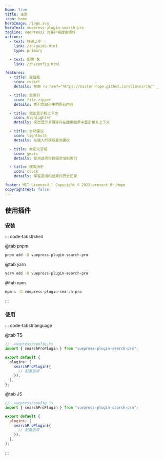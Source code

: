 ```yaml
---
home: true
title: 主页
icon: home
heroImage: /logo.svg
heroText: vuepress-plugin-search-pro
tagline: VuePress2 的客户端搜索插件
actions:
  - text: 快速上手 💡
    link: /zh/guide.html
    type: primary

  - text: 配置 🛠
    link: /zh/config.html

features:
  - title: 高性能
    icon: rocket
    details: 在由 <a href="https://mister-hope.github.io/slimsearch/" _target="_blank">slimsearch</a> 提供支持的独立工作人员中进行高速搜索

  - title: 全索引
    icon: file-zipper
    details: 索引您站点中的所有内容

  - title: 突出显示和上下文
    icon: highlighter
    details: 突出显示关键字并在搜索结果中显示相关上下文

  - title: 自动建议
    icon: lightbulb
    details: 在输入时获取查询建议

  - title: 自定义字段
    icon: gears
    details: 使用选项将数据添加到索引

  - title: 搜索历史
    icon: clock
    details: 保留查询和结果的历史记录

footer: MIT Licensed | Copyright © 2022-present Mr.Hope
copyrightText: false
---
```


## 使用插件

### 安装

::: code-tabs#shell

@tab pnpm

```bash
pnpm add -D vuepress-plugin-search-pro
```

@tab yarn

```bash
yarn add -D vuepress-plugin-search-pro
```

@tab npm

```bash
npm i -D vuepress-plugin-search-pro
```

:::

### 使用

::: code-tabs#language

@tab TS

```ts
// .vuepress/config.ts
import { searchProPlugin } from "vuepress-plugin-search-pro";

export default {
  plugins: [
    searchProPlugin({
      // 配置选项
    }),
  ],
};
```

@tab JS

```js
// .vuepress/config.js
import { searchProPlugin } from "vuepress-plugin-search-pro";

export default {
  plugins: [
    searchProPlugin({
      // 配置选项
    }),
  ],
};
```

:::

<NetlifyBadge alt="通过 Netlify 部署" />

<script setup lang="ts">
import NetlifyBadge from "@NetlifyBadge";
</script>
